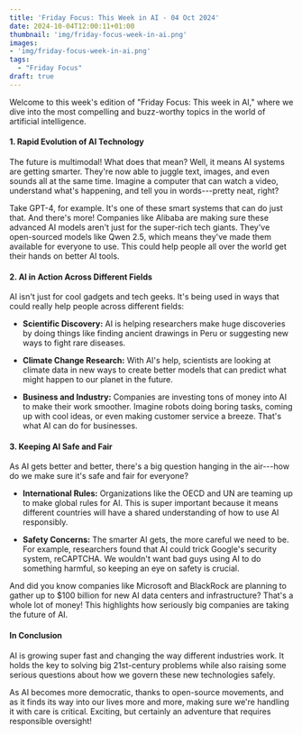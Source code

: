```yaml
---
title: 'Friday Focus: This Week in AI - 04 Oct 2024'
date: 2024-10-04T12:00:11+01:00
thumbnail: 'img/friday-focus-week-in-ai.png'
images: 
- 'img/friday-focus-week-in-ai.png'
tags:
  - "Friday Focus"
draft: true
---
```


Welcome to this week's edition of "Friday Focus: This week in AI," where we dive into the most compelling and buzz-worthy topics in the world of artificial intelligence. 

<!--more-->

#### 1\. Rapid Evolution of AI Technology

The future is multimodal! What does that mean? Well, it means AI systems are getting smarter. They're now able to juggle text, images, and even sounds all at the same time. Imagine a computer that can watch a video, understand what's happening, and tell you in words---pretty neat, right?

Take GPT-4, for example. It's one of these smart systems that can do just that. And there's more! Companies like Alibaba are making sure these advanced AI models aren't just for the super-rich tech giants. They've open-sourced models like Qwen 2.5, which means they've made them available for everyone to use. This could help people all over the world get their hands on better AI tools.

#### 2\. AI in Action Across Different Fields

AI isn't just for cool gadgets and tech geeks. It's being used in ways that could really help people across different fields:

-   **Scientific Discovery:** AI is helping researchers make huge discoveries by doing things like finding ancient drawings in Peru or suggesting new ways to fight rare diseases.

-   **Climate Change Research:** With AI's help, scientists are looking at climate data in new ways to create better models that can predict what might happen to our planet in the future.

-   **Business and Industry:** Companies are investing tons of money into AI to make their work smoother. Imagine robots doing boring tasks, coming up with cool ideas, or even making customer service a breeze. That's what AI can do for businesses.

#### 3\. Keeping AI Safe and Fair

As AI gets better and better, there's a big question hanging in the air---how do we make sure it's safe and fair for everyone?

-   **International Rules:** Organizations like the OECD and UN are teaming up to make global rules for AI. This is super important because it means different countries will have a shared understanding of how to use AI responsibly.

-   **Safety Concerns:** The smarter AI gets, the more careful we need to be. For example, researchers found that AI could trick Google's security system, reCAPTCHA. We wouldn't want bad guys using AI to do something harmful, so keeping an eye on safety is crucial.

And did you know companies like Microsoft and BlackRock are planning to gather up to $100 billion for new AI data centers and infrastructure? That's a whole lot of money! This highlights how seriously big companies are taking the future of AI.

#### In Conclusion

AI is growing super fast and changing the way different industries work. It holds the key to solving big 21st-century problems while also raising some serious questions about how we govern these new technologies safely. 

As AI becomes more democratic, thanks to open-source movements, and as it finds its way into our lives more and more, making sure we're handling it with care is critical. Exciting, but certainly an adventure that requires responsible oversight!